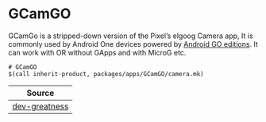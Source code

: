 # GCamGO

GCamGo is a stripped-down version of the Pixel’s elgoog Camera app, It is commonly used by Android One devices powered by [Android GO editions](https://www.android.com/versions/go-edition/). 
It can work with OR without GApps and with MicroG etc.


```
# GCamGO
$(call inherit-product, packages/apps/GCamGO/camera.mk)
```

| Source |
| ------ |
| [dev-greatness](https://www.celsoazevedo.com/files/android/google-camera/dev-greatness/) |
